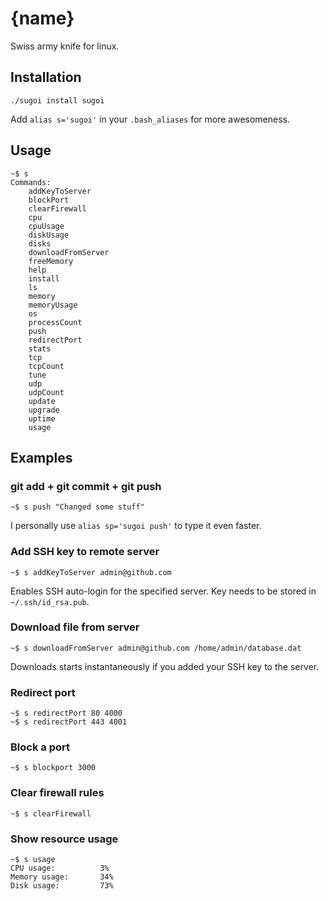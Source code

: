 # {name}

Swiss army knife for linux.

## Installation

```shell
./sugoi install sugoi
```

Add `alias s='sugoi'` in your `.bash_aliases` for more awesomeness.

## Usage

```
~$ s
Commands:
	addKeyToServer
	blockPort
	clearFirewall
	cpu
	cpuUsage
	diskUsage
	disks
	downloadFromServer
	freeMemory
	help
	install
	ls
	memory
	memoryUsage
	os
	processCount
	push
	redirectPort
	stats
	tcp
	tcpCount
	tune
	udp
	udpCount
	update
	upgrade
	uptime
	usage
```

## Examples

### git add + git commit + git push

```shell
~$ s push "Changed some stuff"
```
I personally use `alias sp='sugoi push'` to type it even faster.

### Add SSH key to remote server
```shell
~$ s addKeyToServer admin@github.com
```

Enables SSH auto-login for the specified server. Key needs to be stored in `~/.ssh/id_rsa.pub`.

### Download file from server

```shell
~$ s downloadFromServer admin@github.com /home/admin/database.dat
```

Downloads starts instantaneously if you added your SSH key to the server.

### Redirect port

```shell
~$ s redirectPort 80 4000
~$ s redirectPort 443 4001
```

### Block a port

```shell
~$ s blockport 3000
```

### Clear firewall rules

```shell
~$ s clearFirewall
```

### Show resource usage

```shell
~$ s usage
CPU usage:          3%
Memory usage:       34%
Disk usage:         73%
```